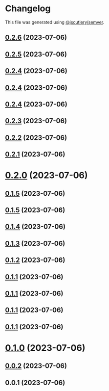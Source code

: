 # Changelog

This file was generated using [@jscutlery/semver](https://github.com/jscutlery/semver).

## [0.2.6](https://git.whc.fyi/WillowHayward/lipwig/compare/v0.2.5...v0.2.6) (2023-07-06)



## [0.2.5](https://git.whc.fyi/WillowHayward/lipwig/compare/v0.2.4...v0.2.5) (2023-07-06)



## [0.2.4](https://git.whc.fyi/WillowHayward/lipwig/compare/v0.2.3...v0.2.4) (2023-07-06)



## [0.2.4](https://git.whc.fyi/WillowHayward/lipwig/compare/v0.2.3...v0.2.4) (2023-07-06)



## [0.2.4](https://git.whc.fyi/WillowHayward/lipwig/compare/v0.2.3...v0.2.4) (2023-07-06)



## [0.2.3](https://git.whc.fyi/WillowHayward/lipwig/compare/v0.2.2...v0.2.3) (2023-07-06)



## [0.2.2](https://git.whc.fyi/WillowHayward/lipwig/compare/v0.2.1...v0.2.2) (2023-07-06)



## [0.2.1](https://git.whc.fyi/WillowHayward/lipwig/compare/v0.2.0...v0.2.1) (2023-07-06)



# [0.2.0](https://git.whc.fyi/WillowHayward/lipwig/compare/v0.1.5...v0.2.0) (2023-07-06)



## [0.1.5](https://git.whc.fyi/WillowHayward/lipwig/compare/v0.1.4...v0.1.5) (2023-07-06)



## [0.1.5](https://git.whc.fyi/WillowHayward/lipwig/compare/v0.1.4...v0.1.5) (2023-07-06)



## [0.1.4](https://git.whc.fyi/WillowHayward/lipwig/compare/v0.1.3...v0.1.4) (2023-07-06)



## [0.1.3](https://git.whc.fyi/WillowHayward/lipwig/compare/v0.1.2...v0.1.3) (2023-07-06)



## [0.1.2](https://git.whc.fyi/WillowHayward/lipwig/compare/v0.1.1...v0.1.2) (2023-07-06)



## [0.1.1](https://git.whc.fyi/WillowHayward/lipwig/compare/v0.1.0...v0.1.1) (2023-07-06)



## [0.1.1](https://git.whc.fyi/WillowHayward/lipwig/compare/v0.1.0...v0.1.1) (2023-07-06)



## [0.1.1](https://git.whc.fyi/WillowHayward/lipwig/compare/v0.1.0...v0.1.1) (2023-07-06)



## [0.1.1](https://git.whc.fyi/WillowHayward/lipwig/compare/v0.1.0...v0.1.1) (2023-07-06)



# [0.1.0](https://git.whc.fyi/WillowHayward/lipwig/compare/v0.0.2...v0.1.0) (2023-07-06)



## [0.0.2](https://git.whc.fyi/WillowHayward/lipwig/compare/v0.0.1...v0.0.2) (2023-07-06)



## 0.0.1 (2023-07-06)
